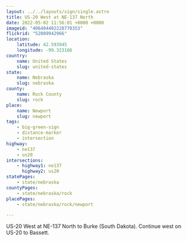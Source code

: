 ```yaml
---
layout: ../../layouts/sign/single.astro
title: US-20 West at NE-137 North
date: 2022-05-02 11:56:01 +0000 +0000
imageid: "406404402228770353"
flickrid: "52089942966"
location:
    latitude: 42.593945
    longitude: -99.323166
country:
    name: United States
    slug: united-states
state:
    name: Nebraska
    slug: nebraska
county:
    name: Rock County
    slug: rock
place:
    name: Newport
    slug: newport
tags:
    - big-green-sign
    - distance-marker
    - intersection
highway:
    - ne137
    - us20
intersections:
    - highway1: ne137
      highway2: us20
statePages:
    - state/nebraska
countyPages:
    - state/nebraska/rock
placePages:
    - state/nebraska/rock/newport

---
```

US-20 West at NE-137 North to Burke (South Dakota).  Continue west on US-20 to Bassett.